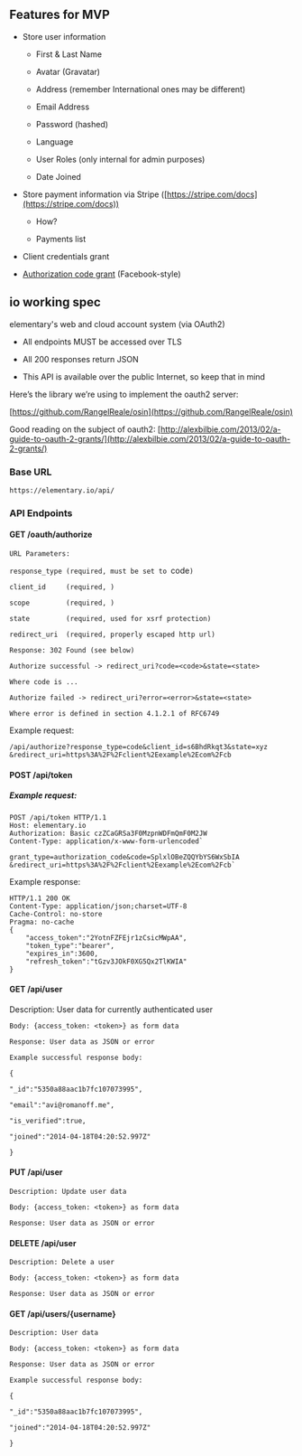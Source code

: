 ## Features for MVP

* Store user information

	* First & Last Name

	* Avatar (Gravatar)

	* Address (remember International ones may be different)

	* Email Address

	* Password (hashed)

	* Language

	* User Roles (only internal for admin purposes)

	* Date Joined

* Store payment information via Stripe ([https://stripe.com/docs](https://stripe.com/docs))

    * How?

    * Payments list

* Client credentials grant

* [Authorization code grant](http://tools.ietf.org/html/rfc6749#section-4.1) (Facebook-style)

## io working spec

elementary's web and cloud account system (via OAuth2)

* All endpoints MUST be accessed over TLS

* All 200 responses return JSON

* This API is available over the public Internet, so keep that in mind

Here’s the library we’re using to implement the oauth2 server:

[https://github.com/RangelReale/osin](https://github.com/RangelReale/osin)

Good reading on the subject of oauth2:
[http://alexbilbie.com/2013/02/a-guide-to-oauth-2-grants/](http://alexbilbie.com/2013/02/a-guide-to-oauth-2-grants/)

### Base URL

`https://elementary.io/api/`

### API Endpoints

#### GET /oauth/authorize

`URL Parameters:`

`response_type (required, must be set to `code`)`

`client_id     (required, )`

`scope         (required, )`

`state         (required, used for xsrf protection)`

`redirect_uri  (required, properly escaped http url)`

`Response: 302 Found (see below)`

`Authorize successful -> redirect_uri?code=<code>&state=<state>`

`Where code is ...`

`Authorize failed -> redirect_uri?error=<error>&state=<state>`

`Where error is defined in section 4.1.2.1 of RFC6749`

Example request:

`/api/authorize?response_type=code&client_id=s6BhdRkqt3&state=xyz
        &redirect_uri=https%3A%2F%2Fclient%2Eexample%2Ecom%2Fcb`

#### POST /api/token

##### Example request:

	POST /api/token HTTP/1.1
	Host: elementary.io
	Authorization: Basic czZCaGRSa3F0MzpnWDFmQmF0M2JW
	Content-Type: application/x-www-form-urlencoded`

	grant_type=authorization_code&code=SplxlOBeZQQYbYS6WxSbIA
	&redirect_uri=https%3A%2F%2Fclient%2Eexample%2Ecom%2Fcb`

Example response:

	HTTP/1.1 200 OK
	Content-Type: application/json;charset=UTF-8
	Cache-Control: no-store
	Pragma: no-cache
	{
		"access_token":"2YotnFZFEjr1zCsicMWpAA",
		"token_type":"bearer",
		"expires_in":3600,
		"refresh_token":"tGzv3JOkF0XG5Qx2TlKWIA"
	}

#### GET /api/user

Description: User data for currently authenticated user

`Body: {access_token: <token>} as form data`

`Response: User data as JSON or error`

`Example successful response body:`

`{`

`"_id":"5350a88aac1b7fc107073995",`

`"email":"avi@romanoff.me",`

`"is_verified":true,`

`"joined":"2014-04-18T04:20:52.997Z"`

`}`

#### PUT /api/user

`Description: Update user data`

`Body: {access_token: <token>} as form data`

`Response: User data as JSON or error`

#### DELETE /api/user

`Description: Delete a user`

`Body: {access_token: <token>} as form data`

`Response: User data as JSON or error`

#### GET /api/users/{username}

`Description: User data`

`Body: {access_token: <token>} as form data`

`Response: User data as JSON or error`

`Example successful response body:`

`{`

`"_id":"5350a88aac1b7fc107073995",`

`"joined":"2014-04-18T04:20:52.997Z"`

`}`
